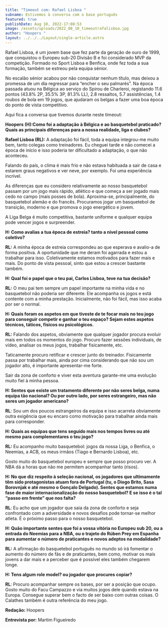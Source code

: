 ```yaml
---
title: "Timeout com: Rafael Lisboa "
subname: Estivemos à conversa com o base português
featured: true
publishDate: Aug 10, 2022-17:08:53
image: /assets/uploads/2022_08_10_timeoutrafalisboa.jpg
author: "Hoopers "
layout: ../../../Layout/single-article.astro
---
```

<!--StartFragment-->

Rafael Lisboa, é um jovem base que fez parte da geração de ouro de 1999, que conquistou o Europeu sub-20 Divisão B e foi considerado MVP da competição. Formado no Sport Lisboa e Benfica, onde fez toda a sua formação, também se estreou pela equipa sénior. 



No escalão sénior acabou por não conquistar nenhum título, mas deixou a promessa de um dia regressar para “encher o seu palmarés”. Na época passada atuou na Bélgica ao serviço do Spirou de Charleroi, registando 11.6 pontos (43.8% 2P, 35.5% 3P, 81.3% LL), 2.8 ressaltos, 5.7 assistências, 1.4 roubos de bola em 19 jogos, que ajudaram os belgas a fazer uma boa época do ponto de vista competitivo.



Aqui fica a conversa que tivemos durante neste timeout:

**Hoopers (H):Como foi a adaptação à Bélgica e ao basquetebol praticado? Quais as principais diferenças para a nossa realidade, liga e clubes?**



**Rafael Lisboa (RL):** A adaptação foi fácil, toda a equipa integrou-me muito bem, tanto colegas como treinadores. Eu cheguei tarde e não comecei a época de início e isso poderia ter dificultado a adaptação, o que não aconteceu.

Falando do país, o clima é mais frio e não estava habituada a sair de casa e estarem graus negativos e ver neve, por exemplo. Foi uma experiência incrível. 

As diferenças que eu considero relativamente ao nosso basquetebol passam por um jogo mais rápido, atlético e que começa a ser jogado mais cedo no campo (mais posses de bola). Aproxima-se, principalmente, do basquetebol alemão e do francês. Procuramos jogar um basquetebol de transição, moderno e que promova o jogo energético e jovem. 

A Liga Belga é muito competitiva, bastante uniforme e qualquer equipa pode vencer jogos e surpreender. 



**H: Como avalias a tua época de estreia? tanto a nível pessoal como coletivo?** 



**RL:** A minha época de estreia correspondeu ao que esperava e avalio-a de forma positiva. A oportunidade que me deram foi agarrada e estou a trabalhar para isso. Coletivamente estamos motivados para fazer mais e mais. Do ponto de vista pessoal, sinto que estou a crescer bastante também.



**H: Qual foi o papel que o teu pai, Carlos Lisboa, teve na tua decisão?**



**RL:** O meu pai tem sempre um papel importante na minha vida e no basquetebol não poderia ser diferente. Ele acompanha os jogos e está contente com a minha prestação. Inicialmente, não foi fácil, mas isso acaba por ser o normal. 



**H: Quais foram os aspetos em que tiveste de te focar mais no teu jogo para conseguir competir e ganhar o teu espaço? Sejam estes aspetos técnicos, táticos, físicos ou psicológicos.**



**RL:** Falando dos aspetos, obviamente que qualquer jogador procura evoluir mais em todos os momentos do jogo. Procuro fazer sessões individuais, de vídeo, analisar os meus jogos, trabalhar fisicamente, etc.

Taticamente procuro retificar e crescer junto do treinador. Fisicamente passa por trabalhar mais, ainda por cima considerando que não sou um jogador alto, é importante apresentar-me forte. 

Sair da zona de conforto e viver esta aventura garante-me uma evolução muito fiel à minha pessoa.



**H: Sentes que existe um tratamento diferente por não seres belga, numa equipa tão nacional? Ou por outro lado, por seres estrangeiro, mas não seres um jogador americano?**



**RL**: Sou um dos poucos estrangeiros da equipa e isso acarreta obviamente outra exigência que eu encaro como motivação para trabalhar ainda mais para corresponder.



**H: Quais as equipas que tens seguido mais nos tempos livres ou até mesmo para complementares o teu jogo?** 



**RL:** Eu acompanho muito basquetebol: jogos da nossa Liga, o Benfica, o Neemias, a ACB, os meus irmãos (Tiago e Bernardo Lisboa), etc.

Gosto muito do basquetebol europeu e sempre que posso procuro ver. A NBA dá a horas que não me permitem acompanhar tanto (risos).



**H: No que diz respeito à seleção nacional, os jogadores que ultimamente têm sido protagonistas atuam fora de Portugal (tu, o Diogo Brito, Sasa Borovnjak e até mesmo o Gonçalo Delgado). Sentes que estamos numa fase de maior internacionalização do nosso basquetebol? E se isso é o tal “passo em frente” que nos falta?**



**RL**: Eu acho que um jogador que saia da zona de conforto e seja confrontado com a adversidade e novos desafios pode tornar-se melhor atleta. É o próximo passo para o nosso basquetebol. 



**H: Quão importante sentes que foi a vossa vitória no Europeu sub 20, ou a entrada do Neemias para a NBA, ou o trajeto do Rúben Prey em Espanha para aumentar o número de praticantes e novos adeptos na modalidade?**



**RL:** A afirmação do basquetebol português no mundo só irá fomentar o aumento do número de fãs e de praticantes, bem como, motivar os mais jovens a dar mais e a perceber que é possível eles também chegarem longe. 



**H: Tens algum role model? ou jogador que procures copiar?** 



**RL**: Procuro acompanhar sempre os bases, por ser a posição que ocupo. Gosto muito do Facu Campazzo e via muitos jogos dele quando estava na Europa. Consegue superar bem o facto de ser baixo com outras coisas. O Calathes também é outra referência do meu jogo. 



**Redação:** Hoopers

**Entrevista por:** Martim Figueiredo 



<!--EndFragment-->